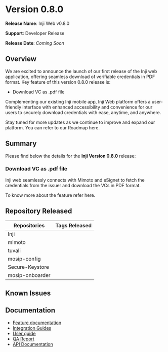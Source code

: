 # Version 0.8.0

**Release Name**: Inji Web v0.8.0

**Support**: Developer Release

**Release Date**: _Coming Soon_

## Overview

We are excited to announce the launch of our first release of the Inji web application, offering seamless download of verifiable credentials in PDF format. Key feature of this version 0.8.0 release is:

* Download VC as .pdf file

Complementing our existing Inji mobile app, Inji Web platform offers a user-friendly interface with enhanced accessibility and convenience for our users to securely download credentials with ease, anytime, and anywhere.

Stay tuned for more updates as we continue to improve and expand our platform. You can refer to our Roadmap here.

## Summary

Please find below the details for the **Inji Version 0.8.0** release:

### Download VC as .pdf file

Inji web seamlessly connects with Mimoto and eSignet to fetch the credentials from the issuer and download the VCs in PDF format.

To know more about the feature refer here.

## Repository Released

| **Repositories** | **Tags Released**                                                       |
| ---------------- | ----------------------------------------------------------------------- |
| Inji             |                                                                         |
| mimoto           |                                                                         |
| tuvali           |                                                                         |
| mosip-config     |                                                                         |
| Secure-Keystore  |                                                                         |
| mosip-onboarder  |                                                                         |


## Known Issues


## Documentation

* [Feature documentation](https://docs.mosip.io/inji/inji-mobile-wallet/overview/features)
* [Integration Guides](https://docs.mosip.io/inji/inji-mobile-wallet/integration-guide)
* [User guide](https://docs.mosip.io/inji/inji-mobile-wallet/end-user-guide)
* [QA Report]()
* [API Documentation](https://github.com/mosip/mimoto/tree/release-0.10.0/docs/postman-collections)










